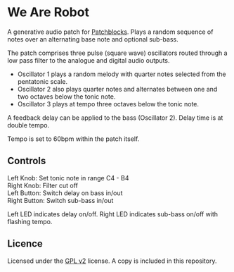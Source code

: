 We Are Robot
============

A generative audio patch for [Patchblocks](http://patchblocks.com). Plays a random sequence of notes over an alternating base note and optional sub-bass.

The patch comprises three pulse (square wave) oscillators routed through a low pass filter to the analogue and digital audio outputs.

* Oscillator 1 plays a random melody with quarter notes selected from the pentatonic scale.
* Oscillator 2 also plays quarter notes and alternates between one and two octaves below the tonic note.
* Oscillator 3 plays at tempo three octaves below the tonic note. 

A feedback delay can be applied to the bass (Oscillator 2). Delay time is at double tempo.

Tempo is set to 60bpm within the patch itself. 

Controls
--------
Left Knob: Set tonic note in range C4 - B4  
Right Knob: Filter cut off  
Left Button: Switch delay on bass in/out  
Right Button: Switch sub-bass in/out

Left LED indicates delay on/off.
Right LED indicates sub-bass on/off with flashing tempo.

Licence
-------
Licensed under the [GPL v2](http://choosealicense.com/licenses/gpl-v2/) license. A copy is included in this repository.